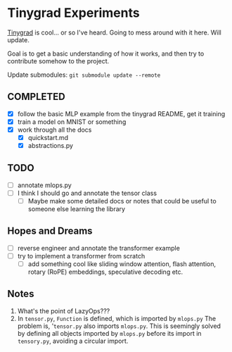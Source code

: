 # Tinygrad Experiments

[Tinygrad](https://github.com/tinygrad/tinygrad) is cool... or so I've heard. Going to mess around with it here. Will update.

Goal is to get a basic understanding of how it works, and then try to contribute somehow to the project.

Update submodules:
    `git submodule update --remote`


## COMPLETED
- [X] follow the basic MLP example from the tinygrad README, get it training
- [X] train a model on MNIST or something
- [X] work through all the docs
  - [X] quickstart.md
  - [X] abstractions.py

## TODO
- [ ] annotate mlops.py
- [ ] I think I should go and annotate the tensor class
  - [ ] Maybe make some detailed docs or notes that could be useful to someone else learning the library

## Hopes and Dreams
- [ ] reverse engineer and annotate the transformer example
- [ ] try to implement a transformer from scratch
  - [ ] add something cool like sliding window attention, flash attention, rotary (RoPE) embeddings, speculative decoding etc.

## Notes

1. What's the point of LazyOps???
2. In `tensor.py`, `Function` is defined, which is imported by `mlops.py` The problem is, '`tensor.py` also imports `mlops.py`. This is seemingly solved by defining all objects imported by `mlops.py` before its import in `tensory.py`, avoiding a circular import.